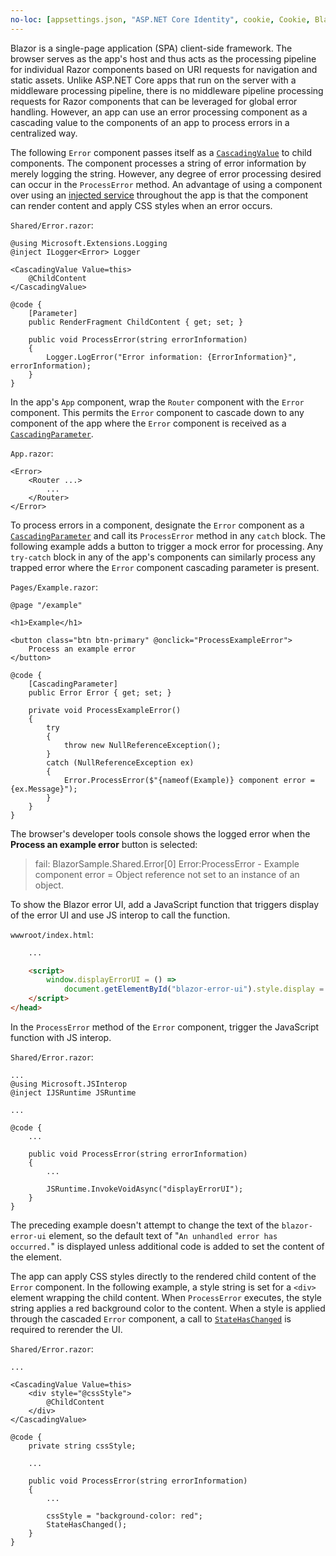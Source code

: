 ```yaml
---
no-loc: [appsettings.json, "ASP.NET Core Identity", cookie, Cookie, Blazor, "Blazor Server", "Blazor WebAssembly", "Identity", "Let's Encrypt", Razor, SignalR]
---
```

Blazor is a single-page application (SPA) client-side framework. The browser serves as the app's host and thus acts as the processing pipeline for individual Razor components based on URI requests for navigation and static assets. Unlike ASP.NET Core apps that run on the server with a middleware processing pipeline, there is no middleware pipeline processing requests for Razor components that can be leveraged for global error handling. However, an app can use an error processing component as a cascading value to the components of an app to process errors in a centralized way.

The following `Error` component passes itself as a [`CascadingValue`](xref:blazor/components/cascading-values-and-parameters#cascadingvalue-component) to child components. The component processes a string of error information by merely logging the string. However, any degree of error processing desired can occur in the `ProcessError` method. An advantage of using a component over using an [injected service](xref:blazor/fundamentals/dependency-injection) throughout the app is that the component can render content and apply CSS styles when an error occurs.

`Shared/Error.razor`:

```razor
@using Microsoft.Extensions.Logging
@inject ILogger<Error> Logger

<CascadingValue Value=this>
    @ChildContent
</CascadingValue>

@code {
    [Parameter]
    public RenderFragment ChildContent { get; set; }

    public void ProcessError(string errorInformation)
    {
        Logger.LogError("Error information: {ErrorInformation}", errorInformation);
    }
}
```

In the app's `App` component, wrap the `Router` component with the `Error` component. This permits the `Error` component to cascade down to any component of the app where the `Error` component is received as a [`CascadingParameter`](xref:blazor/components/cascading-values-and-parameters#cascadingparameter-attribute).

`App.razor`:

```razor
<Error>
    <Router ...>
        ...
    </Router>
</Error>
```

To process errors in a component, designate the `Error` component as a [`CascadingParameter`](xref:blazor/components/cascading-values-and-parameters#cascadingparameter-attribute) and call its `ProcessError` method in any `catch` block. The following example adds a button to trigger a mock error for processing. Any `try-catch` block in any of the app's components can similarly process any trapped error where the `Error` component cascading parameter is present.

`Pages/Example.razor`:

```razor
@page "/example"

<h1>Example</h1>

<button class="btn btn-primary" @onclick="ProcessExampleError">
    Process an example error
</button>

@code {
    [CascadingParameter]
    public Error Error { get; set; }

    private void ProcessExampleError()
    {
        try
        {
            throw new NullReferenceException();
        }
        catch (NullReferenceException ex)
        {
            Error.ProcessError($"{nameof(Example)} component error = {ex.Message}");
        }
    }
}
```

The browser's developer tools console shows the logged error when the **Process an example error** button is selected:

> fail: BlazorSample.Shared.Error[0]
> Error:ProcessError - Example component error = Object reference not set to an instance of an object.

To show the Blazor error UI, add a JavaScript function that triggers display of the error UI and use JS interop to call the function.

`wwwroot/index.html`:

```html
    ...

    <script>
        window.displayErrorUI = () => 
            document.getElementById("blazor-error-ui").style.display = "block";
    </script>
</head>
```

In the `ProcessError` method of the `Error` component, trigger the JavaScript function with JS interop.

`Shared/Error.razor`:

```razor
...
@using Microsoft.JSInterop
@inject IJSRuntime JSRuntime

...

@code {
    ...

    public void ProcessError(string errorInformation)
    {
        ...

        JSRuntime.InvokeVoidAsync("displayErrorUI");
    }
}
```

The preceding example doesn't attempt to change the text of the `blazor-error-ui` element, so the default text of "`An unhandled error has occurred.`" is displayed unless additional code is added to set the content of the element.

The app can apply CSS styles directly to the rendered child content of the `Error` component. In the following example, a style string is set for a `<div>` element wrapping the child content. When `ProcessError` executes, the style string applies a red background color to the content. When a style is applied through the cascaded `Error` component, a call to [`StateHasChanged`](xref:blazor/components/lifecycle#state-changes) is required to rerender the UI.

`Shared/Error.razor`:

```razor
...

<CascadingValue Value=this>
    <div style="@cssStyle">
        @ChildContent
    </div>
</CascadingValue>

@code {
    private string cssStyle;

    ...

    public void ProcessError(string errorInformation)
    {
        ...

        cssStyle = "background-color: red";
        StateHasChanged();
    }
}
```
